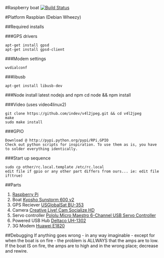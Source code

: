 #Raspberry boat
[![Build Status](https://secure.travis-ci.org/JohanObrink/RaspberryBoat.png?branch=master)](http://travis-ci.org/JohanObrink/RaspberryBoat)

#Platform
Raspbian (Debian Wheezy)

##Required installs

###GPS drivers

    apt-get install gpsd
    apt-get install gpsd-client

###Modem settings

    wvdialconf

###libusb

    apt-get install libusb-dev
    
###Node
    install latest nodejs and npm
    cd node && npm install

###Video (uses video4linux2)

    git clone https://github.com/indev/v4l2jpeg.git && cd v4l2jpeg
    make
    sudo make install

###GPIO

    Download @ http://pypi.python.org/pypi/RPi.GPIO
    Check out python scripts for inspiration. To use them as is, you have to solder everything identically.
    
###Start up sequence

    sudo cp other/rc.local.template /etc/rc.local
    edit file if gpio or any other part differs from ours... ie: edit file if(true)
    

##Parts

1. [Raspberry Pi](http://www.raspberrypi.org/)
2. Boat [Kyosho Sunstorm 600 v2](http://www.kyosho.com/eng/products/rc/detail.html?product_id=107423)
3. GPS Reciever [USGlobalSat BU-353](http://www.usglobalsat.com/p-62-bu-353-w.aspx)
4. Camera [Creative Live! Cam Socialize HD](http://www.creative.com/mylivecam/products/product.aspx?catID=1&pid=19008)
5. Servo controller [Pololu Micro Maestro 6-Channel USB Servo Controller](http://www.pololu.com/catalog/product/1350)
6. Powered USB Hub [Deltaco UH-1302](https://www.deltaco.se/products/items/itemid/\(UH-1302\)/index.aspx)
7. 3G Modem [Huawei E1820](https://www.google.com/search?q=huawei+e1820)

##Debugging
If anything goes wrong - in any way imaginable - except for when the boat is on fire - the problem is ALLWAYS that the
amps are to low. If the boat IS on fire, the amps are to high and in the wrong place; decrease and rewire.